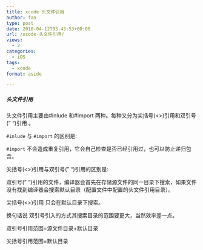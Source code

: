 ```yaml
---
title: xcode 头文件引用
author: fan
type: post
date: 2018-04-12T03:43:53+00:00
url: /xcode-头文件引用/
views:
  - 2
categories:
  - iOS
tags:
  - xcode
format: aside

---
```

##### 头文件引用

头文件引用主要由#inlude 和#import 两种。每种又分为尖括号(<>)引用和双引号(&#8221; &#8220;)引用 。
  
`#inlude` 与 `#import` 的区别是:
  
`#import` 不会造成重复引用，它会自己检查是否已经引用过，也可以防止递归包含。
  
尖括号(<>)引用与双引号(&#8221; &#8220;)引用的区别是:
  
双引号(&#8221; &#8220;)引用的文件，编译器会首先在存储源文件的同一目录下搜索，如果文件没有找到编译器会搜索默认目录（配置文件中配置的头文件引用目录）。
  
尖括号(<>)引用 只会在默认目录下搜索。
  
换句话说 双引号引入的方式其搜索目录的范围要更大，当然效率差一点。
  
双引号引用范围=源文件目录+默认目录
  
尖括号引用范围=默认目录
